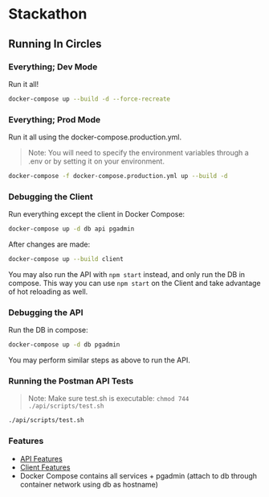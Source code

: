 # Stackathon

## Running In Circles

### Everything; Dev Mode

Run it all!

```sh
docker-compose up --build -d --force-recreate
```

### Everything; Prod Mode

Run it all using the docker-compose.production.yml.

> Note: You will need to specify the environment variables through a .env or by
> setting it on your environment.

```sh
docker-compose -f docker-compose.production.yml up --build -d
```

### Debugging the Client

Run everything except the client in Docker Compose:

```sh
docker-compose up -d db api pgadmin
```

After changes are made:

```sh
docker-compose up --build client
```

You may also run the API with `npm start` instead, and only run the DB in compose.
This way you can use `npm start` on the Client and take advantage of hot reloading as well.

### Debugging the API

Run the DB in compose:

```sh
docker-compose up -d db pgadmin
```

You may perform similar steps as above to run the API.

### Running the Postman API Tests

> Note: Make sure test.sh is executable: `chmod 744 ./api/scripts/test.sh`

```sh
./api/scripts/test.sh
```

### Features

- [API Features](./api/README.md)
- [Client Features](./client/README.md)
- Docker Compose contains all services + pgadmin (attach to db through container network using db as hostname)
